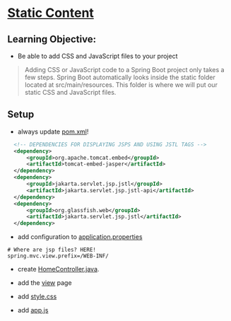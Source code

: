 # [Static Content](https://login.codingdojo.com/m/315/9532/64280)

## Learning Objective:

- Be able to add CSS and JavaScript files to your project

>Adding CSS or JavaScript code to a Spring Boot project only takes a few steps. Spring Boot automatically looks inside the static folder located at src/main/resources. This folder is where we will put our static CSS and JavaScript files. 

## Setup

- always update [pom.xml](pom.xml)!

```xml
  <!-- DEPENDENCIES FOR DISPLAYING JSPS AND USING JSTL TAGS -->
  <dependency>
      <groupId>org.apache.tomcat.embed</groupId>
      <artifactId>tomcat-embed-jasper</artifactId>
  </dependency>
  <dependency>
      <groupId>jakarta.servlet.jsp.jstl</groupId>
      <artifactId>jakarta.servlet.jsp.jstl-api</artifactId>
  </dependency>
  <dependency>
      <groupId>org.glassfish.web</groupId>
      <artifactId>jakarta.servlet.jsp.jstl</artifactId>
  </dependency>
```
- add configuration to [application.properties](../static-content/src/main/resources/application.properties)

```
# Where are jsp files? HERE!
spring.mvc.view.prefix=/WEB-INF/
```
- create [HomeController.java](../static-content/src/main/java/co/tylermaxwell/staticcontent/HomeController.java).
- add the [view](../static-content/src/main/webapp/WEB-INF/index.jsp) page

- add [style.css](../static-content/src/main/resources/static/css/style.css)
- add [app.js](../static-content/src/main/resources/static/js/app.js)


